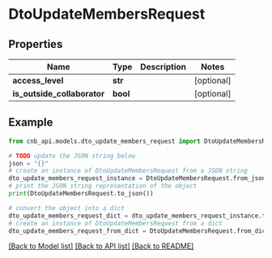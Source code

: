 # DtoUpdateMembersRequest


## Properties

Name | Type | Description | Notes
------------ | ------------- | ------------- | -------------
**access_level** | **str** |  | [optional] 
**is_outside_collaborator** | **bool** |  | [optional] 

## Example

```python
from cnb_api.models.dto_update_members_request import DtoUpdateMembersRequest

# TODO update the JSON string below
json = "{}"
# create an instance of DtoUpdateMembersRequest from a JSON string
dto_update_members_request_instance = DtoUpdateMembersRequest.from_json(json)
# print the JSON string representation of the object
print(DtoUpdateMembersRequest.to_json())

# convert the object into a dict
dto_update_members_request_dict = dto_update_members_request_instance.to_dict()
# create an instance of DtoUpdateMembersRequest from a dict
dto_update_members_request_from_dict = DtoUpdateMembersRequest.from_dict(dto_update_members_request_dict)
```
[[Back to Model list]](../README.md#documentation-for-models) [[Back to API list]](../README.md#documentation-for-api-endpoints) [[Back to README]](../README.md)


